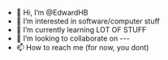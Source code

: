 - 👋 Hi, I’m @EdwardHB
- 👀 I’m interested in software/computer stuff
- 🌱 I’m currently learning LOT OF STUFF
- 💞️ I’m looking to collaborate on ---
- 📫 How to reach me (for now, you dont)

<!---
EdwardHB/EdwardHB is a ✨ special ✨ repository because its `README.md` (this file) appears on your GitHub profile.
You can click the Preview link to take a look at your changes.
--->
